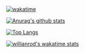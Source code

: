 

[![wakatime](https://wakatime.com/badge/user/037224ca-fc1a-422d-8e29-404a6cf49687.svg)](https://wakatime.com/@037224ca-fc1a-422d-8e29-404a6cf49687)

[![Anurag's github stats](https://github-readme-stats.vercel.app/api?username=islanddddddd&show_icons=true&theme=transparent)](https://github.com/anuraghazra/github-readme-stats)

[![Top Langs](https://github-readme-stats.vercel.app/api/top-langs/?username=islanddddddd&layout=compact&langs_count=10)](https://github.com/anuraghazra/github-readme-stats)


[![willianrod's wakatime stats](https://github-readme-stats.vercel.app/api/wakatime?username=@islanddddddd&theme=transparent&layout=compact)](https://github.com/anuraghazra/github-readme-stats)